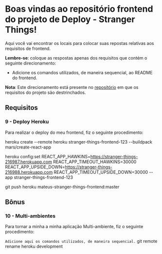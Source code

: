 # Boas vindas ao repositório frontend do projeto de Deploy - Stranger Things!

Aqui você vai encontrar os locais para colocar suas repostas relativas aos requisitos de frontend.

**Lembre-se**: coloque as respostas apenas dos requisitos que contém o seguinte direcionamento:

  - Adicione os comandos utilizados, de maneira sequencial, ao README do frontend.

**Nota**: Este direcionamento está presente no [repositório](https://github.com/tryber/sd-01-project-stranger-things) em que os requisitos do projeto são destrinchados.

## Requisitos

### 9 - Deploy Heroku

Para realizar o deploy do meu frontend, fiz o seguinte procedimento:

heroku create --remote heroku stranger-things-frontend-123 --buildpack mars/create-react-app

heroku config:set REACT_APP_HAWKINS=https://stranger-things-216987.herokuapp.com REACT_APP_TIMEOUT_HAWKINS=30000 REACT_APP_UPSIDE_DOWN=https://stranger-things-216988.herokuapp.com REACT_APP_TIMEOUT_UPSIDE_DOWN=30000 --app stranger-things-frontend-123

git push heroku mateus-stranger-things-frontend:master 

## Bônus

### 10 - Multi-ambientes

Para tornar a minha a minha aplicação Multi-ambiente, fiz o seguinte procedimento:

`Adicione aqui os comandos utilizados, de maneira sequencial.`
git remote rename heroku development